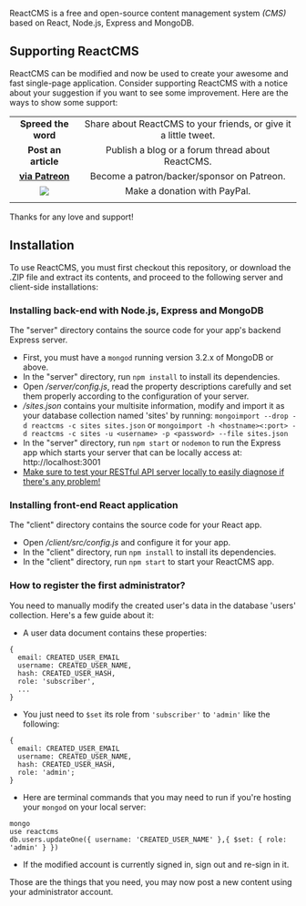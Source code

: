 ReactCMS is a free and open-source content management system *(CMS)* based on React, Node.js, Express and MongoDB.

## Supporting ReactCMS

ReactCMS can be modified and now be used to create your awesome and fast single-page application. Consider supporting ReactCMS with a notice about your suggestion if you want to see some improvement. Here are the ways to show some support:

|   |   |
|:-:|:-:|
| **Spreed the word** | Share about ReactCMS to your friends, or give it a little tweet. |
| **Post an article** | Publish a blog or a forum thread about ReactCMS. |
| [**via Patreon**](https://www.patreon.com/5ervant) | Become a patron/backer/sponsor on Patreon. |
| [![](https://www.paypalobjects.com/en_US/i/btn/btn_donateCC_LG.gif)](https://www.paypal.com/cgi-bin/webscr?cmd=_s-xclick&hosted_button_id=7CKXRHMTRVSZC) | Make a donation with PayPal. |
|   |   |

Thanks for any love and support!

## Installation

To use ReactCMS, you must first checkout this repository, or download the .ZIP file and extract its contents, and proceed to the following server and client-side installations:

### Installing back-end with Node.js, Express and MongoDB

The "server" directory contains the source code for your app's backend Express server.

 - First, you must have a `mongod` running version 3.2.x of MongoDB or above.
 - In the "server" directory, run `npm install` to install its dependencies.
 - Open */server/config.js*, read the property descriptions carefully and set them properly according to the configuration of your server.
 - */sites.json* contains your multisite information, modify and import it as your database collection named 'sites' by running: `mongoimport --drop -d reactcms -c sites sites.json` or `mongoimport -h <hostname><:port> -d reactcms -c sites -u <username> -p <password> --file sites.json`
 - In the "server" directory, run `npm start` or `nodemon` to run the Express app which starts your server that can be locally access at: http://localhost:3001
 - <u>Make sure to test your RESTful API server locally to easily diagnose if there's any problem!</u>

### Installing front-end React application

The "client" directory contains the source code for your React app.

 - Open */client/src/config.js* and configure it for your app.
 - In the "client" directory, run `npm install` to install its dependencies.
 - In the "client" directory, run `npm start` to start your ReactCMS app.

### How to register the first administrator?

You need to manually modify the created user's data in the database 'users' collection. Here's a few guide about it:

 - A user data document contains these properties:
~~~~
{
  email: CREATED_USER_EMAIL
  username: CREATED_USER_NAME,
  hash: CREATED_USER_HASH,
  role: 'subscriber',
  ...
}
~~~~
 - You just need to `$set` its role from `'subscriber'` to `'admin'` like the following:
~~~~
{
  email: CREATED_USER_EMAIL
  username: CREATED_USER_NAME,
  hash: CREATED_USER_HASH,
  role: 'admin';
}
~~~~
 - Here are terminal commands that you may need to run if you're hosting your `mongod` on your local server:
~~~~
mongo
use reactcms
db.users.updateOne({ username: 'CREATED_USER_NAME' },{ $set: { role: 'admin' } })
~~~~
 - If the modified account is currently signed in, sign out and re-sign in it.

Those are the things that you need, you may now post a new content using your administrator account.
